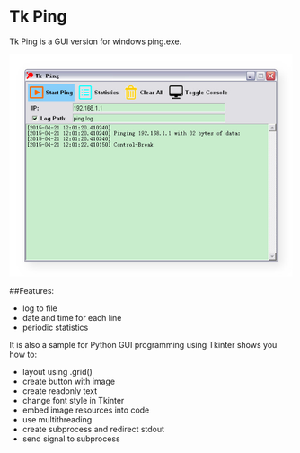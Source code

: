 # Tk Ping

Tk Ping is a GUI version for windows ping.exe.

![Screenshot](screenshot.jpg)

##Features:

* log to file
* date and time for each line
* periodic statistics

It is also a sample for Python GUI programming using Tkinter shows you how to:

* layout using .grid()
* create button with image
* create readonly text
* change font style in Tkinter
* embed image resources into code
* use multithreading
* create subprocess and redirect stdout
* send signal to subprocess
